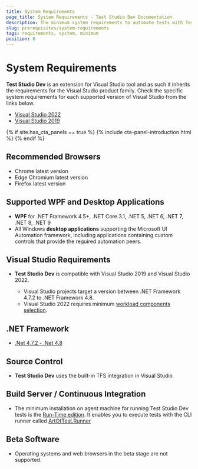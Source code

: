 ```yaml
---
title: System Requirements
page_title: System Requirements - Test Studio Dev Documentation
description: The minimum system requirements to automate tests with Test Studio Dev. 
slug: prerequisites/system-requirements
tags: requirements, system, minimum
position: 0
---
```

# System Requirements

__Test Studio Dev__ is an extension for Visual Studio tool and as such it inherits the requirements for the Visual Studio product family. Check the specific system requirements for each supported version of Visual Studio from the links below.

- <a href="https://docs.microsoft.com/en-us/visualstudio/releases/2022/system-requirements" target="_blank">Visual Studio 2022</a>
- <a href="https://docs.microsoft.com/en-us/visualstudio/releases/2019/system-requirements" target="_blank">Visual Studio 2019</a>


{% if site.has_cta_panels == true %}
{% include cta-panel-introduction.html %}
{% endif %}


## Recommended Browsers

* Chrome latest version
* Edge Chromium latest version
* Firefox latest version

## Supported WPF and Desktop Applications 

* __WPF__ for .NET Framework 4.5+, .NET Core 3.1, .NET 5, .NET 6, .NET 7, .NET 8, .NET 9
* All Windows __desktop applications__ supporting the Microsoft UI Automation framework, including applications containing custom controls that provide the required automation peers.

## Visual Studio Requirements

* **Test Studio Dev** is compatible with Visual Studio 2019 and Visual Studio 2022.

    * Visual Studio projects target a version between .NET Framework 4.7.2 to .NET Framework 4.8.
    * Visual Studio 2022 requires minimum <a href="/advanced-topics/installation/vs-2022-compatibility" target="_blank">workload components selection</a>.

## .NET Framework

* <a href="https://www.microsoft.com/en-us/download/details.aspx?id=42642" target="_blank">.Net 4.7.2 - .Net 4.8</a> 

## Source Control

* __Test Studio Dev__ uses the built-in TFS integration in Visual Studio  

## Build Server / Continuous Integration

* The minimum installation on agent machine for running Test Studio Dev tests is the <a href="http://www.telerik.com/purchase/teststudio" target="_blank">Run-Time edition</a>. It enables you to execute tests with the CLI runner called <a href="/features/cli-runner" target="_blank">ArtOfTest.Runner</a>

## Beta Software

* Operating systems and web browsers in the beta stage are not supported.
